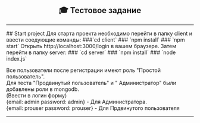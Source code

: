 <h2 align="center"> 🎓 Тестовое задание</h2>

<hr>
## Start project
Для старта проекта необходимо перейти в папку client и ввести соедующие команды:
###`cd client`
### `npm install`
### `npm start`
Открыть http://localhost:3000/login в вашем браузере.  
Затем перейти в папку server:
### `cd server`
### `npm install`
### `node index.js`

Все пользователи после регистрации имеют роль "Простой пользователь".  
Для теста "Продвинутый пользователь" и " Администратор" были добавлены роли в mongodb.  
(Ввести в логин форму)  
{email: admin password: admin} - Для Администратора.  
{email: prouser password: prouser} - Для Прдвинутого пользователя
<hr/>
